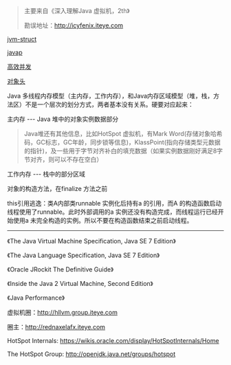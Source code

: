 > 主要来自《深入理解Java 虚拟机，2th》
>
> 勘误地址：http://icyfenix.iteye.com

[jvm-struct](./jvm-struct.md)

[javap](./javap.md)

[高效并发](./multi-thread/multi-thread-index.md)

[对象头](./object-header.md)

Java 多线程内存模型（主内存，工作内存），和Java内存区域模型（堆，栈，方法区）不是一个层次的划分方式，两者基本没有关系。硬要对应起来：

主内存 --- Java 堆中的对象实例数据部分

> Java堆还有其他信息，比如HotSpot 虚拟机，有Mark Word(存储对象哈希码，GC标志，GC年龄，同步锁等信息)，KlassPoint(指向存储类型元数据的指针)，及一些用于字节对齐补白的填充数据（如果实例数据刚好满足8字节对齐，则可以不存在空白）

工作内存 --- 栈中的部分区域



对象的构造方法，在finalize 方法之前



this引用逃逸：类A内部类runnable 实例化后持有a 的引用，而A 的构造函数启动线程使用了runnable。此时外部调用的a 实例还没有构造完成，而线程运行已经开始使用a 未完全构造的实例。所以不要在构造函数结束之前启动线程。



---

《The Java Virtual Machine Specification, Java SE 7 Edition》

《The Java Language Specification, Java SE 7 Edition》

《Oracle JRockit The Definitive Guide》

《Inside the Java 2 Virtual Machine, Second Edition》

《Java Performance》

虚拟机圈：http://hllvm.group.iteye.com

圈主：http://rednaxelafx.iteye.com



HotSpot Internals: https://wikis.oracle.com/display/HotSpotInternals/Home

The HotSpot Group: http://openjdk.java.net/groups/hotspot

